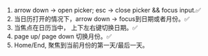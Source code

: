1. arrow down -> open picker; esc -> close picker && focus input.✅
2. 当日历打开的情况下，arrow down -> focus到日期或者月份。✅
3. 当焦点在日历当中， 上下左右键切换日期。✅
4. page up/ page down 切换月份。✅
5. Home/End, 聚焦到当前月份的第一天/最后一天。